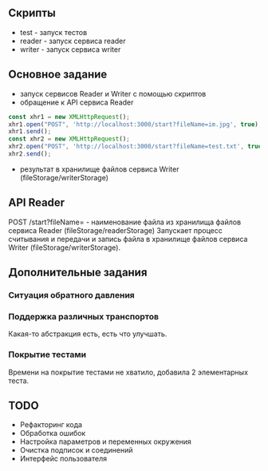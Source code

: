 ## Скрипты
* test - запуск тестов
* reader - запуск сервиса reader
* writer - запуск сервиса writer

## Основное задание
- запуск сервисов Reader и Writer с помощью скриптов
- обращение к API сервиса Reader
```javascript
const xhr1 = new XMLHttpRequest();
xhr1.open("POST", 'http://localhost:3000/start?fileName=im.jpg', true);
xhr1.send();
const xhr2 = new XMLHttpRequest();
xhr2.open("POST", 'http://localhost:3000/start?fileName=test.txt', true);
xhr2.send();
```
- результат в хранилище файлов сервиса Writer (fileStorage/writerStorage)

## API Reader
POST /start?fileName=<fileName>
<fileName> - наименование файла из хранилища файлов сервиса Reader (fileStorage/readerStorage)
Запускает процесс считывания и передачи и запись файла в хранилище файлов сервиса Writer (fileStorage/writerStorage).

## Дополнительные задания

### Ситуация обратного давления

### Поддержка различных транспортов
Какая-то абстракция есть, есть что улучшать.

### Покрытие тестами
Времени на покрытие тестами не хватило, добавила 2 элементарных теста.

## TODO
- Рефакторинг кода
- Обработка ошибок
- Настройка параметров и переменных окружения
- Очистка подписок и соединений
- Интерфейс пользователя